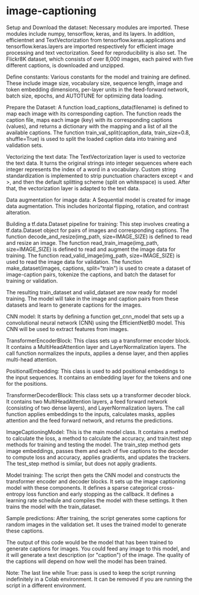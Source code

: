 # image-captioning


Setup and Download the dataset: Necessary modules are imported. These modules include numpy, tensorflow, keras, and its layers. In addition, efficientnet and TextVectorization from tensorflow.keras.applications and tensorflow.keras.layers are imported respectively for efficient image processing and text vectorization. Seed for reproducibility is also set. The Flickr8K dataset, which consists of over 8,000 images, each paired with five different captions, is downloaded and unzipped.

Define constants: Various constants for the model and training are defined. These include image size, vocabulary size, sequence length, image and token embedding dimensions, per-layer units in the feed-forward network, batch size, epochs, and AUTOTUNE for optimizing data loading.

Prepare the Dataset: A function load_captions_data(filename) is defined to map each image with its corresponding caption. The function reads the caption file, maps each image (key) with its corresponding captions (values), and returns a dictionary with the mapping and a list of all the available captions. The function train_val_split(caption_data, train_size=0.8, shuffle=True) is used to split the loaded caption data into training and validation sets.

Vectorizing the text data: The TextVectorization layer is used to vectorize the text data. It turns the original strings into integer sequences where each integer represents the index of a word in a vocabulary. Custom string standardization is implemented to strip punctuation characters except < and >, and then the default splitting scheme (split on whitespace) is used. After that, the vectorization layer is adapted to the text data.

Data augmentation for image data: A Sequential model is created for image data augmentation. This includes horizontal flipping, rotation, and contrast alteration.

Building a tf.data.Dataset pipeline for training: This step involves creating a tf.data.Dataset object for pairs of images and corresponding captions. The function decode_and_resize(img_path, size=IMAGE_SIZE) is defined to read and resize an image. The function read_train_image(img_path, size=IMAGE_SIZE) is defined to read and augment the image data for training. The function read_valid_image(img_path, size=IMAGE_SIZE) is used to read the image data for validation. The function make_dataset(images, captions, split="train") is used to create a dataset of image-caption pairs, tokenize the captions, and batch the dataset for training or validation.

The resulting train_dataset and valid_dataset are now ready for model training. The model will take in the image and caption pairs from these datasets and learn to generate captions for the images.

CNN model: It starts by defining a function get_cnn_model that sets up a convolutional neural network (CNN) using the EfficientNetB0 model. This CNN will be used to extract features from images.

TransformerEncoderBlock: This class sets up a transformer encoder block. It contains a MultiHeadAttention layer and LayerNormalization layers. The call function normalizes the inputs, applies a dense layer, and then applies multi-head attention.

PositionalEmbedding: This class is used to add positional embeddings to the input sequences. It contains an embedding layer for the tokens and one for the positions.

TransformerDecoderBlock: This class sets up a transformer decoder block. It contains two MultiHeadAttention layers, a feed forward network (consisting of two dense layers), and LayerNormalization layers. The call function applies embeddings to the inputs, calculates masks, applies attention and the feed forward network, and returns the predictions.

ImageCaptioningModel: This is the main model class. It contains a method to calculate the loss, a method to calculate the accuracy, and train/test step methods for training and testing the model. The train_step method gets image embeddings, passes them and each of five captions to the decoder to compute loss and accuracy, applies gradients, and updates the trackers. The test_step method is similar, but does not apply gradients.

Model training: The script then gets the CNN model and constructs the transformer encoder and decoder blocks. It sets up the image captioning model with these components. It defines a sparse categorical cross-entropy loss function and early stopping as the callback. It defines a learning rate schedule and compiles the model with these settings. It then trains the model with the train_dataset.

Sample predictions: After training, the script generates some captions for random images in the validation set. It uses the trained model to generate these captions.

The output of this code would be the model that has been trained to generate captions for images. You could feed any image to this model, and it will generate a text description (or "caption") of the image. The quality of the captions will depend on how well the model has been trained.

Note: The last line while True: pass is used to keep the script running indefinitely in a Colab environment. It can be removed if you are running the script in a different environment.
